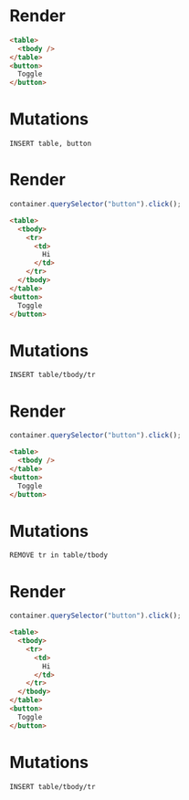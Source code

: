 # Render
```html
<table>
  <tbody />
</table>
<button>
  Toggle
</button>
```

# Mutations
```
INSERT table, button
```

# Render
```js
container.querySelector("button").click();
```
```html
<table>
  <tbody>
    <tr>
      <td>
        Hi
      </td>
    </tr>
  </tbody>
</table>
<button>
  Toggle
</button>
```

# Mutations
```
INSERT table/tbody/tr
```

# Render
```js
container.querySelector("button").click();
```
```html
<table>
  <tbody />
</table>
<button>
  Toggle
</button>
```

# Mutations
```
REMOVE tr in table/tbody
```

# Render
```js
container.querySelector("button").click();
```
```html
<table>
  <tbody>
    <tr>
      <td>
        Hi
      </td>
    </tr>
  </tbody>
</table>
<button>
  Toggle
</button>
```

# Mutations
```
INSERT table/tbody/tr
```
